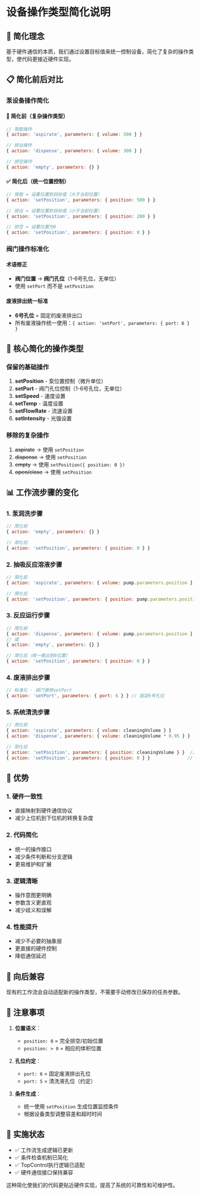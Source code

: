 # 设备操作类型简化说明

## 🎯 简化理念

基于硬件通信的本质，我们通过设置目标值来统一控制设备，简化了复杂的操作类型，使代码更接近硬件实现。

## 📋 简化前后对比

### 泵设备操作简化

#### 🔴 简化前（复杂操作类型）
```javascript
// 吸取操作
{ action: 'aspirate', parameters: { volume: 500 } }

// 排出操作  
{ action: 'dispense', parameters: { volume: 300 } }

// 排空操作
{ action: 'empty', parameters: {} }
```

#### ✅ 简化后（统一位置控制）
```javascript
// 吸取 = 设置位置到目标值（大于当前位置）
{ action: 'setPosition', parameters: { position: 500 } }

// 排出 = 设置位置到目标值（小于当前位置）
{ action: 'setPosition', parameters: { position: 200 } }

// 排空 = 设置位置为0
{ action: 'setPosition', parameters: { position: 0 } }
```

### 阀门操作标准化

#### 术语修正
- **阀门位置** → **阀门孔位**（1-6号孔位，无单位）
- 使用 `setPort` 而不是 `setPosition`

#### 废液排出统一标准
- **6号孔位** = 固定的废液排出口
- 所有废液操作统一使用：`{ action: 'setPort', parameters: { port: 6 } }`

## 🔧 核心简化的操作类型

### 保留的基础操作
1. **setPosition** - 泵位置控制（微升单位）
2. **setPort** - 阀门孔位控制（1-6号孔位，无单位）
3. **setSpeed** - 速度设置
4. **setTemp** - 温度设置
5. **setFlowRate** - 流速设置
6. **setIntensity** - 光强设置

### 移除的复杂操作
1. ~~aspirate~~ → 使用 `setPosition`
2. ~~dispense~~ → 使用 `setPosition`  
3. ~~empty~~ → 使用 `setPosition({ position: 0 })`
4. ~~open/close~~ → 使用 `setPosition`

## 📊 工作流步骤的变化

### 1. 泵润洗步骤
```javascript
// 简化前
{ action: 'empty', parameters: {} }

// 简化后  
{ action: 'setPosition', parameters: { position: 0 } }
```

### 2. 抽吸反应溶液步骤
```javascript
// 简化前
{ action: 'aspirate', parameters: { volume: pump.parameters.position } }

// 简化后
{ action: 'setPosition', parameters: { position: pump.parameters.position } }
```

### 3. 反应运行步骤
```javascript
// 简化前
{ action: 'dispense', parameters: { volume: pump.parameters.position } }
// 或
{ action: 'empty', parameters: {} }

// 简化后（统一推出到0位置）
{ action: 'setPosition', parameters: { position: 0 } }
```

### 4. 废液排出步骤
```javascript
// 标准化 - 阀门使用setPort
{ action: 'setPort', parameters: { port: 6 } } // 固定6号孔位
```

### 5. 系统清洗步骤
```javascript
// 简化前
{ action: 'aspirate', parameters: { volume: cleaningVolume } }
{ action: 'dispense', parameters: { volume: cleaningVolume * 0.95 } }

// 简化后
{ action: 'setPosition', parameters: { position: cleaningVolume } }  // 吸取
{ action: 'setPosition', parameters: { position: 0 } }              // 排出
```

## 🎯 优势

### 1. **硬件一致性**
- 直接映射到硬件通信协议
- 减少上位机到下位机的转换复杂度

### 2. **代码简化**
- 统一的操作接口
- 减少条件判断和分支逻辑
- 更易维护和扩展

### 3. **逻辑清晰**
- 操作意图更明确
- 参数含义更直观
- 减少歧义和误解

### 4. **性能提升**
- 减少不必要的抽象层
- 更直接的硬件控制
- 降低通信延迟

## 🔄 向后兼容

现有的工作流会自动适配新的操作类型，不需要手动修改已保存的任务参数。

## 📝 注意事项

1. **位置语义**：
   - `position: 0` = 完全排空/初始位置
   - `position: > 0` = 相应的体积位置

2. **孔位约定**：
   - `port: 6` = 固定废液排出孔位
   - `port: 5` = 清洗液孔位（约定）

3. **条件生成**：
   - 统一使用 `setPosition` 生成位置监控条件
   - 根据设备类型调整容差和超时时间

## 🚀 实施状态

- ✅ 工作流生成逻辑已更新
- ✅ 条件检查机制已简化  
- ✅ TopControl执行逻辑已适配
- ✅ 硬件通信接口保持兼容

这种简化使我们的代码更贴近硬件实现，提高了系统的可靠性和可维护性。 